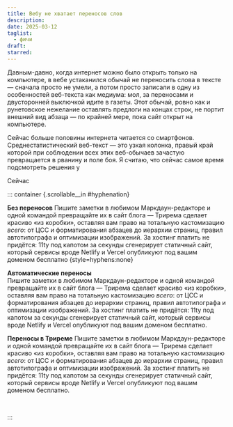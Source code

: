 ```yaml
---
title: Вебу не хватает переносов слов
description: 
date: 2025-03-12
taglist:
  - фичи
draft: 
starred:
---
```

Давным-давно, когда интернет можно было открыть только на компьютере, в вебе устаканился обычай не переносить слова в тексте — сначала просто не умели, а потом просто записали в одну из особенностей веб-текста как медиума: мол, за переносами и двусторонней выключкой идите в газеты. Этот обычай, ровно как и рунетовское нежелание оставлять предлоги на концах строк, не портит внешний вид абзаца — по крайней мере, пока сайт открыт на компьютере.

Сейчас больше половины интернета читается со смартфонов. Среднестатистический веб-текст — это узкая колонка, правый край которой при соблюдении всех этих веб-обычаев зачастую превращается в рванину и поле боя. Я считаю, что сейчас самое время подсмотреть решения у


Сейчас 

<div class="scrollable">

::: container {.scrollable__in #hyphenation}

**Без переносов**
Пишите заметки в любимом Маркдаун-редакторе и одной командой превращайте их в сайт блога — Трирема сделает красиво «из коробки», оставляя вам право на тотальную кастомизацию *всего*: от ЦСС и форматирования абзацев до иерархии страниц, правил автотипографа и оптимизации изображений. За хостинг платить не придётся: 11ty под капотом за секунды сгенерирует статичный сайт, который сервисы вроде Netlify и Vercel опубликуют под вашим доменом бесплатно {style=hyphens:none}

<p style="hyphens: auto;"><b>Автоматические переносы</b><br>Пишите заметки в любимом Маркдаун-редакторе и одной командой превращайте их в сайт блога — Трирема сделает красиво «из коробки», оставляя вам право на тотальную кастомизацию <em>все­го</em>: от ЦСС и форматирования абзацев до иерархии страниц, правил автотипографа и оптимизации изображений. За хостинг платить не придётся: 11ty под капотом за секунды сгенерирует статичный сайт, который сервисы вроде Netlify и Vercel опубликуют под вашим доменом бесплатно.</p>

**Переносы в Триреме**
Пишите заметки в любимом Маркдаун-редакторе и одной командой превращайте их в сайт блога — Трирема сделает красиво «из коробки», оставляя вам право на тотальную кастомизацию *всего*: от ЦСС и форматирования абзацев до иерархии страниц, правил автотипографа и оптимизации изображений. За хостинг платить не придётся: 11ty под капотом за секунды сгенерирует статичный сайт, который сервисы вроде Netlify и Vercel опубликуют под вашим доменом бесплатно.

 

:::

</div>